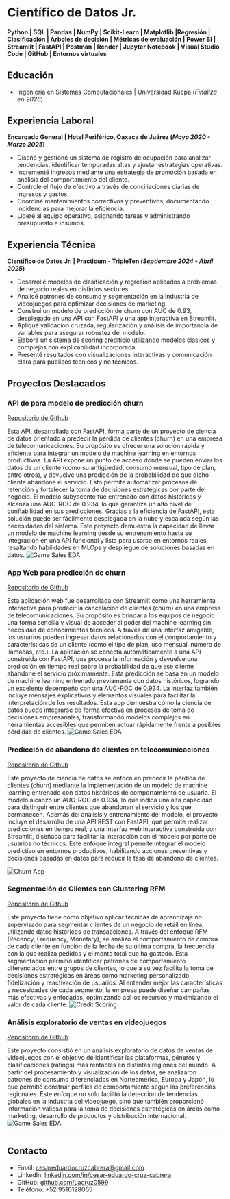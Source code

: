 # Científico de Datos Jr.

#### Python | SQL | Pandas | NumPy | Scikit-Learn | Matplotlib |Regresión | Clasificación | Árboles de decisión | Métricas de evaluación | Power BI | Streamlit | FastAPI | Postman | Render | Jupyter Notebook | Visual Studio Code | GitHub | Entornos virtuales

## Educación
- 
  Ingeniería en Sistemas Computacionales | Universidad Kuepa (_Finaliza en 2026_)
  
## Experiencia Laboral
**Encargado General | Hotel Periférico, Oaxaca de Juárez (_Mayo 2020 - Marzo 2025_)**
- Diseñé y gestioné un sistema de registro de ocupación para analizar tendencias, identificar temporadas altas y ajustar estrategias operativas.
- Incrementé ingresos mediante una estrategia de promoción basada en análisis del comportamiento del cliente.
- Controlé el flujo de efectivo a través de conciliaciones diarias de ingresos y gastos.
- Coordiné mantenimientos correctivos y preventivos, documentando incidencias para mejorar la eficiencia.
- Lideré al equipo operativo, asignando tareas y administrando presupuesto e insumos.

## Experiencia Técnica
**Científico de Datos Jr. | Practicum - TripleTen (_Septiembre 2024 - Abril 2025_)**
- Desarrollé modelos de clasificación y regresión aplicados a problemas de negocio reales en distintos sectores.
- Analicé patrones de consumo y segmentación en la industria de videojuegos para optimizar decisiones de marketing.
- Construí un modelo de predicción de churn con AUC de 0.93, desplegado en una API con FastAPI y una app interactiva en Streamlit.
- Apliqué validación cruzada, regularización y análisis de importancia de variables para asegurar robustez del modelo.
- Elaboré un sistema de scoring crediticio utilizando modelos clásicos y complejos con explicabilidad incorporada.
- Presenté resultados con visualizaciones interactivas y comunicación clara para públicos técnicos y no técnicos.

## Proyectos Destacados

### API de para modelo de predicción churn
[Repositorio de Github](https://github.com/Lacruz0599/churn-prediction-api)

Esta API, desarrollada con FastAPI, forma parte de un proyecto de ciencia de datos orientado a predecir la pérdida de clientes (churn) en una empresa de telecomunicaciones. Su propósito es ofrecer una solución rápida y eficiente para integrar un modelo de machine learning en entornos productivos.
La API expone un punto de acceso donde se pueden enviar los datos de un cliente (como su antigüedad, consumo mensual, tipo de plan, entre otros), y devuelve una predicción de la probabilidad de que dicho cliente abandone el servicio. Esto permite automatizar procesos de retención y fortalecer la toma de decisiones estratégicas por parte del negocio.
El modelo subyacente fue entrenado con datos históricos y alcanza una AUC-ROC de 0.934, lo que garantiza un alto nivel de confiabilidad en sus predicciones. Gracias a la eficiencia de FastAPI, esta solución puede ser fácilmente desplegada en la nube y escalada según las necesidades del sistema.
Este proyecto demuestra la capacidad de llevar un modelo de machine learning desde su entrenamiento hasta su integración en una API funcional y lista para usarse en entornos reales, resaltando habilidades en MLOps y despliegue de soluciones basadas en datos.
![Game Sales EDA](assets/img/file_00000000b52061f7b5a889c5a629bf07.png)


### App Web para predicción de churn
[Repositorio de Github](https://github.com/Lacruz0599/Churn-Predictor-Web-App)

Esta aplicación web fue desarrollada con Streamlit como una herramienta interactiva para predecir la cancelación de clientes (churn) en una empresa de telecomunicaciones. Su propósito es brindar a los equipos de negocio una forma sencilla y visual de acceder al poder del machine learning sin necesidad de conocimientos técnicos.
A través de una interfaz amigable, los usuarios pueden ingresar datos relacionados con el comportamiento y características de un cliente (como el tipo de plan, uso mensual, número de llamadas, etc.). La aplicación se conecta automáticamente a una API construida con FastAPI, que procesa la información y devuelve una predicción en tiempo real sobre la probabilidad de que ese cliente abandone el servicio próximamente.
Esta predicción se basa en un modelo de machine learning entrenado previamente con datos históricos, logrando un excelente desempeño con una AUC-ROC de 0.934. La interfaz también incluye mensajes explicativos y elementos visuales para facilitar la interpretación de los resultados.
Esta app demuestra cómo la ciencia de datos puede integrarse de forma efectiva en procesos de toma de decisiones empresariales, transformando modelos complejos en herramientas accesibles que permiten actuar rápidamente frente a posibles pérdidas de clientes.
![Game Sales EDA](assets/img/file_00000000b52061f7b5a889c5a629bf07.png)


### Predicción de abandono de clientes en telecomunicaciones
[Repositorio de Github](https://github.com/Lacruz0599/prediccion-de-abandono-de-clientes-Telecom)

Este proyecto de ciencia de datos se enfoca en predecir la pérdida de clientes (churn) mediante la implementación de un modelo de machine learning entrenado con datos históricos de comportamiento de usuario. El modelo alcanzó un AUC-ROC de 0.934, lo que indica una alta capacidad para distinguir entre clientes que abandonan el servicio y los que permanecen. Además del análisis y entrenamiento del modelo, el proyecto incluye el desarrollo de una API REST con FastAPI, que permite realizar predicciones en tiempo real, y una interfaz web interactiva construida con Streamlit, diseñada para facilitar la interacción con el modelo por parte de usuarios no técnicos. Este enfoque integral permite integrar el modelo predictivo en entornos productivos, habilitando acciones preventivas y decisiones basadas en datos para reducir la tasa de abandono de clientes.


![Churn App](assets/img/jbnjnnkmkk.png)

### Segmentación de Clientes con Clustering RFM
[Repositorio de Github](https://github.com/Lacruz0599/Segmentaci-n-de-clientes-con-RFM)

Este proyecto tiene como objetivo aplicar técnicas de aprendizaje no supervisado para segmentar clientes de un negocio de retail en línea, utilizando datos históricos de transacciones. A través del enfoque RFM (Recency, Frequency, Monetary), se analizó el comportamiento de compra de cada cliente en función de la fecha de su última compra, la frecuencia con la que realiza pedidos y el monto total que ha gastado. Esta segmentación permitió identificar patrones de comportamiento diferenciados entre grupos de clientes, lo que a su vez facilita la toma de decisiones estratégicas en áreas como marketing personalizado, fidelización y reactivación de usuarios. Al entender mejor las características y necesidades de cada segmento, la empresa puede diseñar campañas más efectivas y enfocadas, optimizando así los recursos y maximizando el valor de cada cliente.
![Credit Scoring](assets/img/bhsbndchsdch.png)


### Análisis exploratorio de ventas en videojuegos
[Repositorio de Github](https://github.com/Lacruz0599/creando-perfiles-de-ventas-para-regiones-mundiales)

Este proyecto consistió en un análisis exploratorio de datos de ventas de videojuegos con el objetivo de identificar las plataformas, géneros y clasificaciones (ratings) más rentables en distintas regiones del mundo. A partir del procesamiento y visualización de los datos, se analizaron patrones de consumo diferenciados en Norteamérica, Europa y Japón, lo que permitió construir perfiles de comportamiento según las preferencias regionales. Este enfoque no solo facilitó la detección de tendencias globales en la industria del videojuego, sino que también proporcionó información valiosa para la toma de decisiones estratégicas en áreas como marketing, desarrollo de productos y distribución internacional.
![Game Sales EDA](assets/img/file_00000000b52061f7b5a889c5a629bf07.png)

---

## Contacto
- Email: cesareduardocruzcabrera@gmail.com  
- LinkedIn: [linkedin.com/in/cesar-eduardo-cruz-cabrera](https://www.linkedin.com/in/cesar-eduardo-cruz-cabrera)  
- GitHub: [github.com/Lacruz0599](https://github.com/Lacruz0599)  
- Teléfono: +52 9516128065

